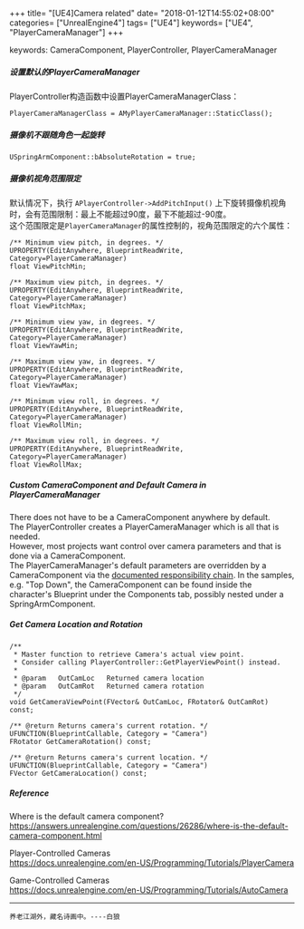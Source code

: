 +++
title= "[UE4]Camera related"
date= "2018-01-12T14:55:02+08:00"
categories= ["UnrealEngine4"]
tags= ["UE4"]
keywords= ["UE4", "PlayerCameraManager"]
+++

keywords: CameraComponent, PlayerController, PlayerCameraManager

##### 设置默认的PlayerCameraManager
PlayerController构造函数中设置PlayerCameraManagerClass：

	PlayerCameraManagerClass = AMyPlayerCameraManager::StaticClass();

##### 摄像机不跟随角色一起旋转

	USpringArmComponent::bAbsoluteRotation = true;
    
##### 摄像机视角范围限定

默认情况下，执行 `APlayerController->AddPitchInput()` 上下旋转摄像机视角时，会有范围限制：最上不能超过90度，最下不能超过-90度。  
这个范围限定是`PlayerCameraManager`的属性控制的，视角范围限定的六个属性：

    /** Minimum view pitch, in degrees. */
	UPROPERTY(EditAnywhere, BlueprintReadWrite, Category=PlayerCameraManager)
	float ViewPitchMin;

	/** Maximum view pitch, in degrees. */
	UPROPERTY(EditAnywhere, BlueprintReadWrite, Category=PlayerCameraManager)
	float ViewPitchMax;

	/** Minimum view yaw, in degrees. */
	UPROPERTY(EditAnywhere, BlueprintReadWrite, Category=PlayerCameraManager)
	float ViewYawMin;

	/** Maximum view yaw, in degrees. */
	UPROPERTY(EditAnywhere, BlueprintReadWrite, Category=PlayerCameraManager)
	float ViewYawMax;

	/** Minimum view roll, in degrees. */
	UPROPERTY(EditAnywhere, BlueprintReadWrite, Category=PlayerCameraManager)
	float ViewRollMin;

	/** Maximum view roll, in degrees. */
	UPROPERTY(EditAnywhere, BlueprintReadWrite, Category=PlayerCameraManager)
	float ViewRollMax;

##### Custom CameraComponent and Default Camera in PlayerCameraManager

There does not have to be a CameraComponent anywhere by default.  
The PlayerController creates a PlayerCameraManager which is all that is needed.  
However, most projects want control over camera parameters and that is done via a CameraComponent.  
The PlayerCameraManager's default parameters are overridden by a CameraComponent via the [documented responsibility chain](https://docs.unrealengine.com/latest/INT/Programming/Gameplay/Framework/Camera/index.html). In the samples, e.g. "Top Down", the CameraComponent can be found inside the character's Blueprint under the Components tab, possibly nested under a SpringArmComponent.


##### Get Camera Location and Rotation

	/**
	 * Master function to retrieve Camera's actual view point.
	 * Consider calling PlayerController::GetPlayerViewPoint() instead.
	 *
	 * @param	OutCamLoc	Returned camera location
	 * @param	OutCamRot	Returned camera rotation
	 */
	void GetCameraViewPoint(FVector& OutCamLoc, FRotator& OutCamRot) const;
	
	/** @return Returns camera's current rotation. */
	UFUNCTION(BlueprintCallable, Category = "Camera")
	FRotator GetCameraRotation() const;

	/** @return Returns camera's current location. */
	UFUNCTION(BlueprintCallable, Category = "Camera")
	FVector GetCameraLocation() const;

##### Reference

Where is the default camera component?  
https://answers.unrealengine.com/questions/26286/where-is-the-default-camera-component.html

Player-Controlled Cameras  
https://docs.unrealengine.com/en-US/Programming/Tutorials/PlayerCamera

Game-Controlled Cameras  
https://docs.unrealengine.com/en-US/Programming/Tutorials/AutoCamera

	
***
`养老江湖外，藏名诗画中。----白狼`